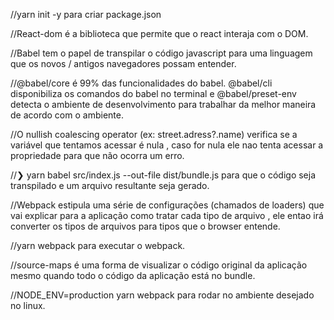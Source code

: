 //yarn init -y para criar package.json

//React-dom é a biblioteca que permite que o react interaja com o DOM.

//Babel tem o papel de transpilar o código javascript para uma linguagem que os novos / antigos navegadores possam entender.

//@babel/core é 99% das funcionalidades do babel. @babel/cli disponibiliza os comandos do babel no terminal e @babel/preset-env detecta o ambiente de desenvolvimento para trabalhar da melhor maneira de acordo com o ambiente.

//O nullish coalescing operator (ex: street.adress?.name) verifica se a variável que tentamos acessar é nula , caso for nula ele nao tenta acessar a propriedade para que não ocorra um erro.

//❯ yarn babel src/index.js --out-file dist/bundle.js para que o código seja transpilado e um arquivo resultante seja gerado.

//Webpack estipula uma série de configurações (chamados de loaders) que vai explicar para a aplicação como tratar cada tipo de arquivo , ele entao irá converter os tipos de arquivos para tipos que o browser entende.

//yarn webpack para executar o webpack.

//source-maps é uma forma de visualizar o código original da aplicação mesmo quando todo o código da aplicação está no bundle.

//NODE_ENV=production yarn webpack para rodar no ambiente desejado no linux.
